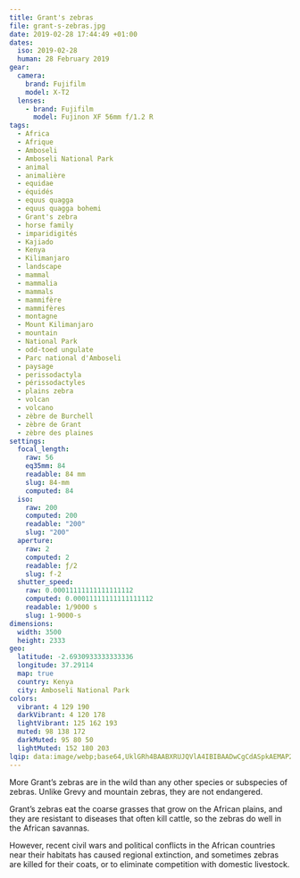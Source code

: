 ```yaml
---
title: Grant's zebras
file: grant-s-zebras.jpg
date: 2019-02-28 17:44:49 +01:00
dates:
  iso: 2019-02-28
  human: 28 February 2019
gear:
  camera:
    brand: Fujifilm
    model: X-T2
  lenses:
    - brand: Fujifilm
      model: Fujinon XF 56mm f/1.2 R
tags:
  - Africa
  - Afrique
  - Amboseli
  - Amboseli National Park
  - animal
  - animalière
  - equidae
  - équidés
  - equus quagga
  - equus quagga bohemi
  - Grant's zebra
  - horse family
  - imparidigités
  - Kajiado
  - Kenya
  - Kilimanjaro
  - landscape
  - mammal
  - mammalia
  - mammals
  - mammifère
  - mammifères
  - montagne
  - Mount Kilimanjaro
  - mountain
  - National Park
  - odd-toed ungulate
  - Parc national d'Amboseli
  - paysage
  - perissodactyla
  - périssodactyles
  - plains zebra
  - volcan
  - volcano
  - zèbre de Burchell
  - zèbre de Grant
  - zèbre des plaines
settings:
  focal_length:
    raw: 56
    eq35mm: 84
    readable: 84 mm
    slug: 84-mm
    computed: 84
  iso:
    raw: 200
    computed: 200
    readable: "200"
    slug: "200"
  aperture:
    raw: 2
    computed: 2
    readable: ƒ/2
    slug: f-2
  shutter_speed:
    raw: 0.00011111111111111112
    computed: 0.00011111111111111112
    readable: 1/9000 s
    slug: 1-9000-s
dimensions:
  width: 3500
  height: 2333
geo:
  latitude: -2.6930933333333336
  longitude: 37.29114
  map: true
  country: Kenya
  city: Amboseli National Park
colors:
  vibrant: 4 129 190
  darkVibrant: 4 120 178
  lightVibrant: 125 162 193
  muted: 98 138 172
  darkMuted: 95 80 50
  lightMuted: 152 180 203
lqip: data:image/webp;base64,UklGRh4BAABXRUJQVlA4IBIBAADwCgCdASpkAEMAP2Wew1i/tKe0tBi7E/AsiUB2A8ctAA1fTdmHzVJ2RZWTkSiKdT7tYFYMxZ5RhKkikYyYzLnrLwGax+mKSyYtHFn/KiSmF6CKXO4ERMHaoxTcuv7r4QAA/tGGOFHqzI8pi3+IuArlnwFCcmw4gYz3NKrMgOR9wx70kiFcrfrHaHInMOvLWqeTudoD1kASgMyL+iAL8XmEpg27oix/Ub0Q5l65jf4uNwCvCwBvjTxwYdJ5ojTBWoBSlWS2SiHFUUfAVMaL0sCc5Z7YKbKZh0rT7zA2FuZTciCpdfWSBL4hmFnn6rWc07i6OLn9GNlkfUhG/cTFJ5FuM2pnSJyQOfByJfIgmpEAAAAA
---
```


More Grant’s zebras are in the wild than any other species or subspecies of zebras. Unlike Grevy and mountain zebras, they are not endangered.

Grant’s zebras eat the coarse grasses that grow on the African plains, and they are resistant to diseases that often kill cattle, so the zebras do well in the African savannas.

However, recent civil wars and political conflicts in the African countries near their habitats has caused regional extinction, and sometimes zebras are killed for their coats, or to eliminate competition with domestic livestock.
